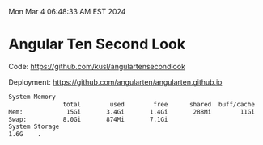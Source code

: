 Mon Mar  4 06:48:33 AM EST 2024

# Angular Ten Second Look

Code: https://github.com/kusl/angulartensecondlook

Deployment: https://github.com/angularten/angularten.github.io

```bash
System Memory
               total        used        free      shared  buff/cache   available
Mem:            15Gi       3.4Gi       1.4Gi       288Mi        11Gi        11Gi
Swap:          8.0Gi       874Mi       7.1Gi
System Storage
1.6G	.
```
